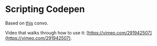 Scripting Codepen
=================

Based on [this](https://twitter.com/josh_cheek/status/1044897054068264960) convo.

Video that walks through how to use it: [https://vimeo.com/291942507](https://vimeo.com/291942507).

